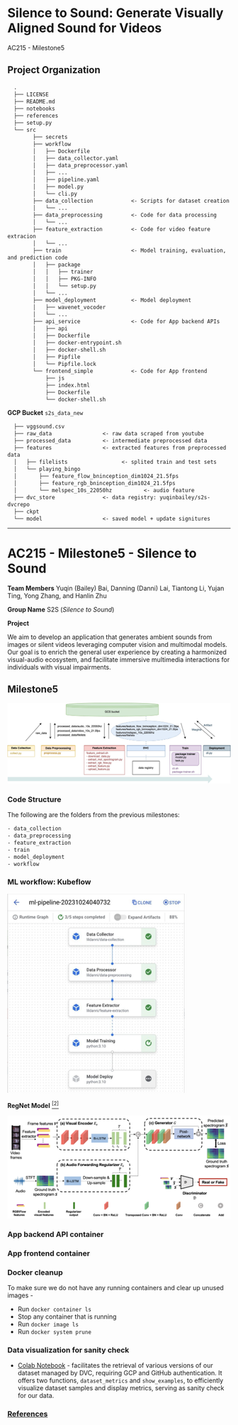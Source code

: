 Silence to Sound: Generate Visually Aligned Sound for Videos
==============================

AC215 - Milestone5

Project Organization
------------
      .
      ├── LICENSE
      ├── README.md
      ├── notebooks
      ├── references
      ├── setup.py
      └── src
            ├── secrets
            ├── workflow
            │   ├── Dockerfile
            │   ├── data_collector.yaml
            │   ├── data_preprocessor.yaml
            │   ├── ...
            │   ├── pipeline.yaml
            │   ├── model.py
            │   └── cli.py
            ├── data_collection            <- Scripts for dataset creation
            │   └── ...
            ├── data_preprocessing         <- Code for data processing
            │   └── ...
            ├── feature_extraction         <- Code for video feature extracion
            │   └── ...
            ├── train                      <- Model training, evaluation, and prediction code
            │   ├── package
            │   │   ├── trainer
            │   │   ├── PKG-INFO
            │   │   └── setup.py
            │   └── ...
            ├── model_deployment           <- Model deployment
            │   ├── wavenet_vocoder
            │   └── ...
            ├── api_service                <- Code for App backend APIs
            │   ├── api
            │   ├── Dockerfile
            │   ├── docker-entrypoint.sh
            │   ├── docker-shell.sh
            │   ├── Pipfile
            │   └── Pipfile.lock
            └── frontend_simple            <- Code for App frontend
                ├── js
                ├── index.html
                ├── Dockerfile
                └── docker-shell.sh

**GCP Bucket** 
`s2s_data_new`
```
  ├── vggsound.csv
  ├── raw_data                <- raw data scraped from youtube
  ├── processed_data          <- intermediate preprocessed data
  ├── features                <- extracted features from preprocessed data
  │   ├── filelists                 <- splited train and test sets
  │   └── playing_bingo
  │       ├── feature_flow_bninception_dim1024_21.5fps
  │       ├── feature_rgb_bninception_dim1024_21.5fps
  │       └── melspec_10s_22050hz          <- audio feature
  ├── dvc_store               <- data registry: yuqinbailey/s2s-dvcrepo
  ├── ckpt
  └── model                   <- saved model + update signitures
```


--------
# AC215 - Milestone5 - Silence to Sound

**Team Members**
Yuqin (Bailey) Bai, Danning (Danni) Lai, Tiantong Li, Yujan Ting, Yong Zhang, and Hanlin Zhu

**Group Name**
S2S (*Silence to Sound*)

**Project**

We aim to develop an application that generates ambient sounds from images or silent videos leveraging computer vision and multimodal models. Our goal is to enrich the general user experience by creating a harmonized visual-audio ecosystem, and facilitate immersive multimedia interactions for individuals with visual impairments.


## Milestone5
![pipeline](images/mega_pipeline.jpg)

### Code Structure

The following are the folders from the previous milestones:
```
- data_collection
- data_preprocessing
- feature_extraction
- train
- model_deployment
- workflow
```

### ML workflow: Kubeflow

<img src='images/kubeflow.png' width='400'>


**RegNet Model** [<sup>[2]</sup>](references/README.md#2)

![](images/regnet_chen_etal_2020.png)


### App backend API container


### App frontend container


### Docker cleanup
To make sure we do not have any running containers and clear up unused images -
* Run `docker container ls`
* Stop any container that is running
* Run `docker image ls`
* Run `docker system prune`


### Data visualization for sanity check
- [Colab Notebook](https://colab.research.google.com/drive/16ipwKR76L_exSH5SqfNyQ7FJUOtNSwla?usp=sharing) - facilitates the retrieval of various versions of our dataset managed by DVC, requiring GCP and GitHub authentication. It offers two functions, `dataset_metrics` and `show_examples`, to efficiently visualize dataset samples and display metrics, serving as sanity check for our data.


### [References](references/README.md)
